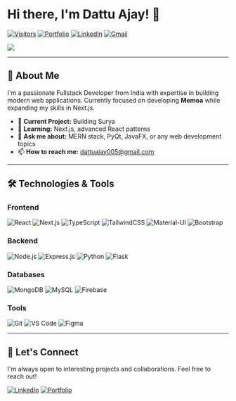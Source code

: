 # Hi there, I'm Dattu Ajay! 👋

[![Visitors](https://visitor-badge.laobi.icu/badge?page_id=ajaydattu.ajaydattu)](https://github.com/ajaydattu)
[![Portfolio](https://img.shields.io/badge/Portfolio-FF5722?style=flat&logo=todoist&logoColor=white)](https://ajaydattu.netlify.app/)
[![LinkedIn](https://img.shields.io/badge/LinkedIn-0077B5?style=flat&logo=linkedin&logoColor=white)](https://linkedin.com/in/ajaydattu005)
[![Gmail](https://img.shields.io/badge/Gmail-D14836?style=flat&logo=gmail&logoColor=white)](mailto:dattuajay005@gmail.com)

<img src="https://user-images.githubusercontent.com/73928744/182041587-527d010a-80d3-4b57-bd99-c2be13c1a516.png" style="max-width: 100%; height: auto;" />

---

## 🚀 About Me

I'm a passionate Fullstack Developer from India with expertise in building modern web applications. Currently focused on developing **Memoa** while expanding my skills in Next.js.

- 🔭 **Current Project:** Building Surya
- 🌱 **Learning:** Next.js, advanced React patterns
- 💬 **Ask me about:** MERN stack, PyQt, JavaFX, or any web development topics
- 📫 **How to reach me:** dattuajay005@gmail.com

---

## 🛠️ Technologies & Tools

### Frontend
![React](https://img.shields.io/badge/React-20232A?style=flat&logo=react&logoColor=61DAFB)
![Next.js](https://img.shields.io/badge/Next.js-000000?style=flat&logo=nextdotjs&logoColor=white)
![TypeScript](https://img.shields.io/badge/TypeScript-007ACC?style=flat&logo=typescript&logoColor=white)
![TailwindCSS](https://img.shields.io/badge/Tailwind_CSS-38B2AC?style=flat&logo=tailwind-css&logoColor=white)
![Material-UI](https://img.shields.io/badge/Material--UI-0081CB?style=flat&logo=mui&logoColor=white)
![Bootstrap](https://img.shields.io/badge/Bootstrap-563D7C?style=flat&logo=bootstrap&logoColor=white)

### Backend
![Node.js](https://img.shields.io/badge/Node.js-339933?style=flat&logo=nodedotjs&logoColor=white)
![Express.js](https://img.shields.io/badge/Express.js-000000?style=flat&logo=express&logoColor=white)
![Python](https://img.shields.io/badge/Python-3776AB?style=flat&logo=python&logoColor=white)
![Flask](https://img.shields.io/badge/Flask-000000?style=flat&logo=flask&logoColor=white)

### Databases
![MongoDB](https://img.shields.io/badge/MongoDB-4EA94B?style=flat&logo=mongodb&logoColor=white)
![MySQL](https://img.shields.io/badge/MySQL-005C84?style=flat&logo=mysql&logoColor=white)
![Firebase](https://img.shields.io/badge/Firebase-039BE5?style=flat&logo=Firebase&logoColor=white)

### Tools
![Git](https://img.shields.io/badge/Git-F05032?style=flat&logo=git&logoColor=white)
![VS Code](https://img.shields.io/badge/VS_Code-007ACC?style=flat&logo=visual-studio-code&logoColor=white)
![Figma](https://img.shields.io/badge/Figma-F24E1E?style=flat&logo=figma&logoColor=white)

---

## 🤝 Let's Connect

I'm always open to interesting projects and collaborations. Feel free to reach out!

[![LinkedIn](https://img.shields.io/badge/LinkedIn-0077B5?style=for-the-badge&logo=linkedin&logoColor=white)](https://linkedin.com/in/ajaydattu005)
[![Portfolio](https://img.shields.io/badge/Portfolio-FF5722?style=for-the-badge&logo=todoist&logoColor=white)](https://ajaydattu005.netlify.app/)
